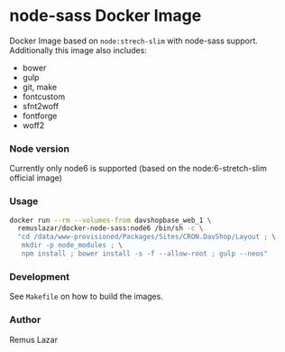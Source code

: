 node-sass Docker Image
===

Docker Image based on `node:strech-slim` with node-sass support. Additionally this
image also includes:

* bower
* gulp
* git, make
* fontcustom
* sfnt2woff
* fontforge
* woff2

### Node version

Currently only node6 is supported (based on the node:6-stretch-slim official image)

### Usage

```bash
docker run --rm --volumes-from davshopbase_web_1 \
  remuslazar/docker-node-sass:node6 /bin/sh -c \
  "cd /data/www-provisioned/Packages/Sites/CRON.DavShop/Layout ; \
   mkdir -p node_modules ; \
   npm install ; bower install -s -f --allow-root ; gulp --neos"
```

### Development

See `Makefile` on how to build the images.

### Author

Remus Lazar

